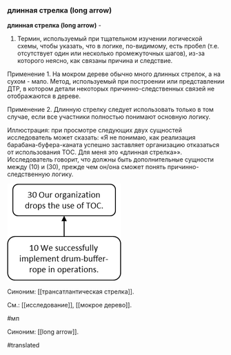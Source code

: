 ### длинная стрелка (long arrow)

**длинная стрелка (long arrow)** -

1. Термин, используемый при тщательном изучении логической схемы, чтобы указать, что в логике, по-видимому, есть пробел (т.е. отсутствует один или несколько промежуточных шагов), из-за которого неясно, как связаны причина и следствие.

Применение 1. На мокром дереве обычно много длинных стрелок, а на сухом - мало. Метод, используемый при построении или представлении ДТР, в котором детали некоторых причинно-следственных связей не отображаются в дереве.

Применение 2. Длинную стрелку следует использовать только в том случае, если все участники полностью понимают основную логику.

Иллюстрация: при просмотре следующих двух сущностей исследователь может сказать: «Я не понимаю, как реализация барабана-буфера-каната успешно заставляет организацию отказаться от использования TOC. Для меня это «длинная стрелка»». Исследователь говорит, что должны быть дополнительные сущности между (10) и (30), прежде чем он/она сможет понять причинно-следственную логику.

![](images/image46.png)

Синоним: [[трансатлантическая стрелка]].

См.: [[исследование]], [[мокрое дерево]].

#мп

Синоним: [[long arrow]].

#translated
